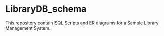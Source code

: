 # LibraryDB_schema
This repository contain SQL Scripts and ER diagrams for a Sample Library Management System.
